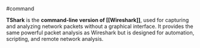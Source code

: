 #command 

**TShark** is the **command-line version of [[Wireshark]]**, used for capturing and analyzing network packets without a graphical interface. It provides the same powerful packet analysis as Wireshark but is designed for automation, scripting, and remote network analysis.